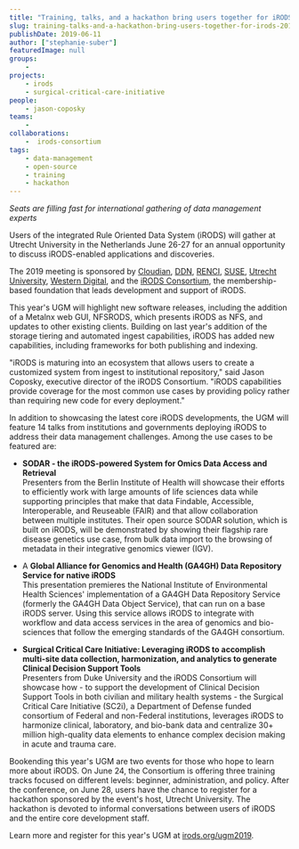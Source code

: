 ```yaml
---
title: "Training, talks, and a hackathon bring users together for iRODS 2019 User Group Meeting"
slug: training-talks-and-a-hackathon-bring-users-together-for-irods-2019-user-group-meeting
publishDate: 2019-06-11
author: ["stephanie-suber"]
featuredImage: null
groups:
    -
projects:
    - irods
    - surgical-critical-care-initiative
people:
    - jason-coposky
teams: 
    - 
collaborations:
    -  irods-consortium
tags:
    - data-management
    - open-source
    - training
    - hackathon
---
```


_Seats are filling fast for international gathering of data management experts_

Users of the integrated Rule Oriented Data System (iRODS) will gather at Utrecht University in the Netherlands June 26-27 for an annual opportunity to discuss iRODS-enabled applications and discoveries.

The 2019 meeting is sponsored by [Cloudian](http://cloudian.com/), [DDN](http://www.ddn.com/), [RENCI](https://www.renci.org/), [SUSE](http://www.suse.com/), [Utrecht University](http://www.uu.nl/en), [Western Digital](https://www.westerndigital.com/), and the [iRODS Consortium](http://www.irods.org/), the membership-based foundation that leads development and support of iRODS.

This year's UGM will highlight new software releases, including the addition of a Metalnx web GUI, NFSRODS, which presents iRODS as NFS, and updates to other existing clients. Building on last year's addition of the storage tiering and automated ingest capabilities, iRODS has added new capabilities, including frameworks for both publishing and indexing.

"iRODS is maturing into an ecosystem that allows users to create a customized system from ingest to institutional repository," said Jason Coposky, executive director of the iRODS Consortium. "iRODS capabilities provide coverage for the most common use cases by providing policy rather than requiring new code for every deployment."

In addition to showcasing the latest core iRODS developments, the UGM will feature 14 talks from institutions and governments deploying iRODS to address their data management challenges. Among the use cases to be featured are:

*   **SODAR - the iRODS-powered System for Omics Data Access and Retrieval**  
    Presenters from the Berlin Institute of Health will showcase their efforts to efficiently work with large amounts of life sciences data while supporting principles that make that data Findable, Accessible, Interoperable, and Reuseable (FAIR) and that allow collaboration between multiple institutes. Their open source SODAR solution, which is built on iRODS, will be demonstrated by showing their flagship rare disease genetics use case, from bulk data import to the browsing of metadata in their integrative genomics viewer (IGV).
*   A **Global Alliance for Genomics and Health (GA4GH) Data Repository Service for native iRODS**  
    This presentation premieres the National Institute of Environmental Health Sciences' implementation of a GA4GH Data Repository Service (formerly the GA4GH Data Object Service), that can run on a base iRODS server. Using this service allows iRODS to integrate with workflow and data access services in the area of genomics and bio-sciences that follow the emerging standards of the GA4GH consortium.

*   **Surgical Critical Care Initiative: Leveraging iRODS to accomplish multi-site data collection, harmonization, and analytics to generate Clinical Decision Support Tools**  
    Presenters from Duke University and the iRODS Consortium will showcase how - to support the development of Clinical Decision Support Tools in both civilian and military health systems - the Surgical Critical Care Initiative (SC2i), a Department of Defense funded consortium of Federal and non-Federal institutions, leverages iRODS to harmonize clinical, laboratory, and bio-bank data and centralize 30+ million high-quality data elements to enhance complex decision making in acute and trauma care.

Bookending this year's UGM are two events for those who hope to learn more about iRODS. On June 24, the Consortium is offering three training tracks focused on different levels: beginner, administration, and policy. After the conference, on June 28, users have the chance to register for a hackathon sponsored by the event's host, Utrecht University. The hackathon is devoted to informal conversations between users of iRODS and the entire core development staff.

Learn more and register for this year's UGM at [irods.org/ugm2019](http://irods.org/ugm2019).
